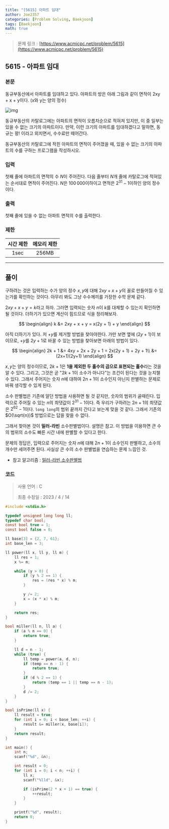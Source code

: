 ```yaml
---
title: "[5615] 아파트 임대"
author: Joe2357
categories: [Problem Solving, Baekjoon]
tags: [Baekjoon]
math: true
---
```


> 문제 링크 : [https://www.acmicpc.net/problem/5615](https://www.acmicpc.net/problem/5615)



## 5615 - 아파트 임대

### 본문

동규부동산에서 아파트를 임대하고 있다. 아파트의 방은 아래 그림과 같이 면적이 2xy + x + y이다. (x와 y는 양의 정수)

![img](https://www.acmicpc.net/upload/images/apart.png)

동규부동산의 카탈로그에는 아파트의 면적이 오름차순으로 적혀져 있지만, 이 중 일부는 있을 수 없는 크기의 아파트이다. 만약, 이런 크기의 아파트를 임대하겠다고 말하면, 동규는 꽝! 이라고 외치면서, 수수료만 떼어간다.

동규부동산의 카탈로그에 적힌 아파트의 면적이 주어졌을 때, 있을 수 없는 크기의 아파트의 수를 구하는 프로그램을 작성하시오.



### 입력

첫째 줄에 아파트의 면적의 수 $N$이 주어진다. 다음 줄부터 $N$개 줄에 카탈로그에 적혀있는 순서대로 면적이 주어진다. $N$은 $100\,000$이하이고 면적은 $2^{31}-1$이하인 양의 정수이다.



### 출력

첫째 줄에 있을 수 없는 아파트 면적의 수를 출력한다.



### 제한

| 시간 제한 | 메모리 제한 |
| :-------: | :---------: |
|   1sec    |    256MB    |

---



## 풀이

구하려는 것은 입력하는 수가 양의 정수 $x, y$에 대해 $2xy+x+y$의 꼴로 만들어질 수 있는가를 확인하는 것이다. 아무리 봐도 그냥 수수께끼를 가장한 수학 문제 같다.

$2xy+x+y=k$라고 하자. 그러면 입력되는 숫자 $n$이 $k$를 대체할 수 있는지 확인하면 될 것이다. 더하기가 있으면 계산이 힘드므로 식을 정리해보자.



$$
\begin{align}
k &= 2xy + x + y = x(2y + 1) + y
\end{align}
$$


아직 더하기가 있다. 저 $+y$를 제거할 방법을 찾아야한다. 가만 보면 옆에 $(2y+1)$이 보이므로, $+y$를 $2y+1$로 바꿀 수 있는 방법을 찾아보면 아래의 방법이 있다.



$$
\begin{align}
2k + 1 &= 4xy + 2x + 2y + 1 = 2x(2y + 1) + 2y + 1\\
&= (2x+1)(2y+1)
\end{align}
$$



$x, y$는 양의 정수이므로, $2k+1$은 **1을 제외한 두 홀수의 곱으로 표현되는 홀수**라는 것을 알 수 있다. 그리고, 그것은 곧 "$2k+1$이 소수가 아니다"는 조건이 된다는 것을 눈치챌 수 있다. 그래서 주어지는 숫자 $n$에 대하여 $2n+1$이 소수인지 아닌지 판별하는 문제로 바꿔 생각할 수 있게 된다.

소수 판별법은 기존에 알던 방법을 사용하면 될 것 같지만, 숫자의 범위가 골때린다. 입력으로 주어질 수 있는 $n$의 최댓값이 $2^{31}-1$이다. 즉 우리가 구하려는 $2n+1$의 최댓값은 $2^{62}-1$이다. `long long`의 범위 끝까지 간다고 보는게 맞을 것 같다. 그래서 기존의 $O(\sqrt{n})$ 방법으로는 답을 찾을 수 없다.

그래서 찾아본 것이 **밀러-라빈** 소수판별법이다. 설명은 참고. 이 방법을 이용하면 큰 수의 범위의 소수도 빠른 시간 내에 판별할 수 있다고 한다.

문제의 정답은, 입력으로 주어지는 숫자 $n$에 대해 $2n+1$이 소수인지 판별하고, 소수의 개수만 세어주면 된다. 사실상 큰 수의 소수 판별법을 연습하는 문제 느낌인 것.



- 참고 알고리즘 : [밀러-라빈 소수판별법](https://joe2357.github.io/posts/Prime-Number/#%EB%B0%80%EB%9F%AC-%EB%9D%BC%EB%B9%88-%EC%86%8C%EC%88%98%ED%8C%90%EB%B3%84%EB%B2%95)

  

### 코드

> 사용 언어 : C  
>
> 최종 수정일 : 2023 / 4 / 14

```c
#include <stdio.h>

typedef unsigned long long ll;
typedef char bool;
const bool true = 1;
const bool false = 0;

ll base[3] = {2, 7, 61};
int base_len = 3;

ll power(ll x, ll y, ll m) {
    ll res = 1;
    x %= m;

    while (y > 0) {
        if (y % 2 == 1) {
            res = (res * x) % m;
        }

        y /= 2;
        x = (x * x) % m;
    }

    return res;
}

bool miller(ll n, ll a) {
    if (a % n == 0) {
        return true;
    }

    ll d = n - 1;
    while (true) {
        ll temp = power(a, d, n);
        if (temp == n - 1) {
            return true;
        }
        if (d % 2 == 1) {
            return (temp == 1 || temp == n - 1);
        }
        d /= 2;
    }
}

bool isPrime(ll x) {
    ll result = true;
    for (int i = 0; i < base_len; ++i) {
        result &= miller(x, base[i]);
    }
    return result;
}

int main() {
    int n;
    scanf("%d", &n);

    int result = 0;
    for (int i = 0; i < n; ++i) {
        ll x;
        scanf("%lld", &x);

        if (isPrime(2 * x + 1) == true) {
            ++result;
        }
    }

    printf("%d", result);
    return 0;
}
```
